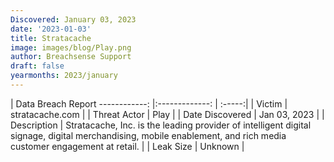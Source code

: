 ```yaml
---
Discovered: January 03, 2023
date: '2023-01-03'
title: Stratacache
image: images/blog/Play.png
author: Breachsense Support
draft: false
yearmonths: 2023/january
---
```



| Data Breach Report
------------:     |:-------------:    | :-----:|
| Victim      | stratacache.com      | 
| Threat Actor      | Play      | 
| Date Discovered      | Jan 03, 2023      | 
| Description      | Stratacache, Inc. is the leading provider of intelligent digital signage, digital merchandising, mobile enablement, and rich media customer engagement at retail.      | 
| Leak Size      | Unknown      | 

